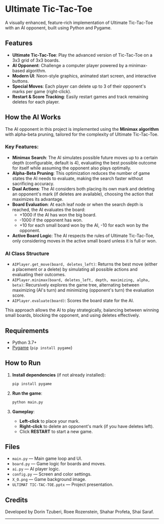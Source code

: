 # Ultimate Tic-Tac-Toe

A visually enhanced, feature-rich implementation of Ultimate Tic-Tac-Toe with an AI opponent, built using Python and Pygame.

## Features

- **Ultimate Tic-Tac-Toe**: Play the advanced version of Tic-Tac-Toe on a 3x3 grid of 3x3 boards.
- **AI Opponent**: Challenge a computer player powered by a minimax-based algorithm.
- **Modern UI**: Neon-style graphics, animated start screen, and interactive buttons.
- **Special Moves**: Each player can delete up to 3 of their opponent's marks per game (right-click).
- **Restart & Score Tracking**: Easily restart games and track remaining deletes for each player.

## How the AI Works

The AI opponent in this project is implemented using the **Minimax algorithm** with alpha-beta pruning, tailored for the complexity of Ultimate Tic-Tac-Toe.

### Key Features:

- **Minimax Search**: The AI simulates possible future moves up to a certain depth (configurable, default is 4), evaluating the best possible outcome for itself while assuming the opponent also plays optimally.
- **Alpha-Beta Pruning**: This optimization reduces the number of game states the AI needs to evaluate, making the search faster without sacrificing accuracy.
- **Dual Actions**: The AI considers both placing its own mark and deleting an opponent's mark (if deletes are available), choosing the action that maximizes its advantage.
- **Board Evaluation**: At each leaf node or when the search depth is reached, the AI evaluates the board:
  - +1000 if the AI has won the big board.
  - -1000 if the opponent has won.
  - +10 for each small board won by the AI, -10 for each won by the opponent.
- **Active Board Logic**: The AI respects the rules of Ultimate Tic-Tac-Toe, only considering moves in the active small board unless it is full or won.

### AI Class Structure

- `AIPlayer.get_move(board, deletes_left)`: Returns the best move (either a placement or a delete) by simulating all possible actions and evaluating their outcomes.
- `AIPlayer.minimax(board, deletes_left, depth, maximizing, alpha, beta)`: Recursively explores the game tree, alternating between maximizing (AI's turn) and minimizing (opponent's turn) the evaluation score.
- `AIPlayer.evaluate(board)`: Scores the board state for the AI.

This approach allows the AI to play strategically, balancing between winning small boards, blocking the opponent, and using deletes effectively.

## Requirements

- Python 3.7+
- [Pygame](https://www.pygame.org/) (`pip install pygame`)

## How to Run

1. **Install dependencies** (if not already installed):
   ```bash
   pip install pygame
   ```

2. **Run the game**:
   ```bash
   python main.py
   ```

3. **Gameplay**:
   - **Left-click** to place your mark.
   - **Right-click** to delete an opponent's mark (if you have deletes left).
   - Click **RESTART** to start a new game.

## Files

- `main.py` — Main game loop and UI.
- `board.py` — Game logic for boards and moves.
- `ai.py` — AI player logic.
- `config.py` — Screen and color settings.
- `X_O.png` — Game background image.
- `ULTIMAT TIC-TAC-TOE.pptx` — Project presentation.

## Credits

Developed by Dorin Tzuberi, Roee Rozenstein, Shahar Profeta, Shai Saraf. 

---

